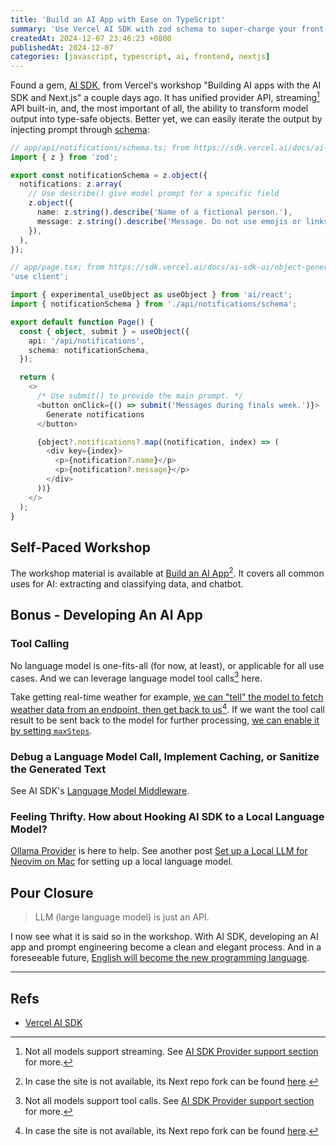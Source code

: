 ```yaml
---
title: 'Build an AI App with Ease on TypeScript'
summary: 'Use Vercel AI SDK with zod schema to super-charge your front-end app.'
createdAt: 2024-12-07 23:46:23 +0800
publishedAt: 2024-12-07
categories: [javascript, typescript, ai, frontend, nextjs]
---
```


Found a gem, [AI SDK](https://sdk.vercel.ai), from Vercel's workshop "Building AI apps with the AI SDK and Next.js" a couple days ago. It has unified provider API, streaming[^1] API built-in, and, the most important of all, the ability to transform model output into type-safe objects. Better yet, we can easily iterate the output by injecting prompt through [schema](https://sdk.vercel.ai/docs/ai-sdk-ui/object-generation#schema):

```ts
// app/api/notifications/schema.ts; from https://sdk.vercel.ai/docs/ai-sdk-ui/object-generation#schema
import { z } from 'zod';

export const notificationSchema = z.object({
  notifications: z.array(
    // Use describe() give model prompt for a specific field
    z.object({
      name: z.string().describe('Name of a fictional person.'),
      message: z.string().describe('Message. Do not use emojis or links.'),
    }),
  ),
});
```

```ts
// app/page.tsx; from https://sdk.vercel.ai/docs/ai-sdk-ui/object-generation#schema
'use client';

import { experimental_useObject as useObject } from 'ai/react';
import { notificationSchema } from './api/notifications/schema';

export default function Page() {
  const { object, submit } = useObject({
    api: '/api/notifications',
    schema: notificationSchema,
  });

  return (
    <>
      /* Use submit() to provide the main prompt. */
      <button onClick={() => submit('Messages during finals week.')}>
        Generate notifications
      </button>

      {object?.notifications?.map((notification, index) => (
        <div key={index}>
          <p>{notification?.name}</p>
          <p>{notification?.message}</p>
        </div>
      ))}
    </>
  );
}
```

## Self-Paced Workshop

The workshop material is available at [Build an AI App](https://build-ai-app-dec-24.vercel.app/)[^2]. It covers all common uses for AI: extracting and classifying data, and chatbot.

## Bonus - Developing An AI App

### Tool Calling

No language model is one-fits-all (for now, at least), or applicable for all use cases. And we can leverage language model tool calls[^3] here.

Take getting real-time weather for example, [we can "tell" the model to fetch weather data from an endpoint, then get back to us](https://build-ai-app-dec-24.vercel.app/docs/chatbot-with-tools)[^4]. If we want the tool call result to be sent back to the model for further processing, [we can enable it by setting `maxSteps`](https://sdk.vercel.ai/docs/ai-sdk-core/tools-and-tool-calling#multi-step-calls).

### Debug a Language Model Call, Implement Caching, or Sanitize the Generated Text

See AI SDK's [Language Model Middleware](https://sdk.vercel.ai/docs/ai-sdk-core/middleware).

### Feeling Thrifty. How about Hooking AI SDK to a Local Language Model?

[Ollama Provider](https://sdk.vercel.ai/providers/community-providers/ollama) is here to help. See another post [Set up a Local LLM for Neovim on Mac](/posts/local-llm-nvim) for setting up a local language model.

## Pour Closure

> LLM (large language model) is just an API.

I now see what it is said so in the workshop. With AI SDK, developing an AI app and prompt engineering become a clean and elegant process. And in a foreseeable future, [English will become the new programming language](https://www.techradar.com/pro/nvidia-ceo-predicts-the-death-of-coding-jensen-huang-says-ai-will-do-the-work-so-kids-dont-need-to-learn).

[^1]: Not all models support streaming. See [AI SDK Provider support section](https://sdk.vercel.ai/providers/ai-sdk-providers#provider-support) for more.

[^2]: In case the site is not available, its Next repo fork can be found [here](https://github.com/dannyh79/build-an-ai-app-starter-dec-24).

[^3]: Not all models support tool calls. See [AI SDK Provider support section](https://sdk.vercel.ai/providers/ai-sdk-providers#provider-support) for more.

[^4]: In case the site is not available, its Next repo fork can be found [here](https://github.com/dannyh79/build-an-ai-app-starter-dec-24).

---

## Refs

- [Vercel AI SDK](https://sdk.vercel.ai)
